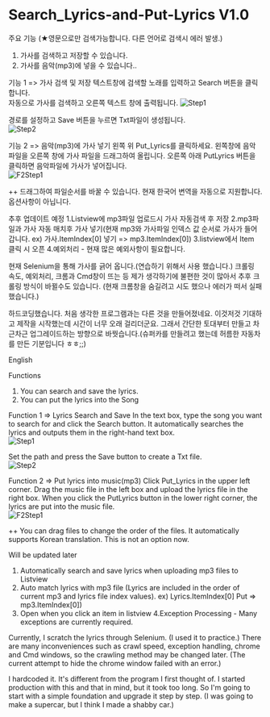 # Search_Lyrics-and-Put-Lyrics V1.0

주요 기능  (★영문으로만 검색가능합니다. 다른 언어로 검색시 에러 발생.)
1. 가사를 검색하고 저장할 수 있습니다.
2. 가사를 음악(mp3)에 넣을 수 있습니다..

기능 1 => 가사 검색 및 저장
텍스트창에 검색할 노래를 입력하고 Search 버튼을 클릭합니다.       
자동으로 가사를 검색하고 오른쪽 텍스트 창에 출력됩니다.
![Step1](https://user-images.githubusercontent.com/90036120/131990580-58979912-e462-49f8-a2cb-8bc7b1308758.png)

경로를 설정하고 Save 버튼을 누르면 Txt파일이 생성됩니다.  
![Step2](https://user-images.githubusercontent.com/90036120/131992771-f22d16b3-ab1b-4c81-a9e8-34e87e573632.png)

기능 2 => 음악(mp3)에 가사 넣기
왼쪽 위 Put_Lyrics를 클릭하세요.
왼쪽창에 음악 파일을 오른쪽 창에 가사 파일을 드래그하여 올립니다.
오른쪽 아래 PutLyrics 버튼을 클릭하면 음악파일에 가사가 넣어집니다.  
![F2Step1](https://user-images.githubusercontent.com/90036120/132012576-23236a96-26c1-4358-8337-16af7aa93a26.png)


++ 드래그하여 파일순서를 바꿀 수 있습니다.
   현재 한국어 변역을 자동으로 지원합니다. 옵션사항이 아닙니다.

추후 업데이트 예정
1.Listview에 mp3파일 업로드시 가사 자동검색 후 저장
2.mp3파일과 가사 자동 매치후 가사 넣기(현재 mp3와 가사파일 인덱스 값 순서로 가사가 들어갑니다. ex) 가사.ItemIndex[0] 넣기 => mp3.ItemIndex[0])
3.listview에서 Item 클릭 시 오픈
4.예외처리 - 현재 많은 예외사항이 필요합니다.

현재 Selenium을 통해 가사를 긁어 옵니다.(연습하기 위해서 사용 했습니다.)
크롤링 속도, 예외처리, 크롬과 Cmd창이 뜨는 등 제가 생각하기에 불편한 것이 많아서 추후 크롤링 방식이 바뀔수도 있습니다.
(현재 크롬창을 숨길려고 시도 했으나 에러가 떠서 실패했습니다.)

하드코딩했습니다. 처음 생각한 프로그램과는 다른 것을 만들어졌네요.
이것저것 기대하고 제작을 시작했는데 시간이 너무 오래 걸리더군요.
그래서 간단한 토대부터 만들고 차근차근 업그레이드하는 방향으로 바꿧습니다.(슈퍼카를 만들려고 했는데 허름한 자동차를 만든 기분입니다 ㅎㅎ;;)



English

Functions
1. You can search and save the lyrics.
2. You can put the lyrics into the Song


Function 1 => Lyrics Search and Save
In the text box, type the song you want to search for and click the Search button.
It automatically searches the lyrics and outputs them in the right-hand text box.  
![Step1](https://user-images.githubusercontent.com/90036120/131990580-58979912-e462-49f8-a2cb-8bc7b1308758.png)

Set the path and press the Save button to create a Txt file.  
![Step2](https://user-images.githubusercontent.com/90036120/131992771-f22d16b3-ab1b-4c81-a9e8-34e87e573632.png)

Function 2 => Put lyrics into music(mp3)
Click Put_Lyrics in the upper left corner.
Drag the music file in the left box and upload the lyrics file in the right box.
When you click the PutLyrics button in the lower right corner, the lyrics are put into the music file.  
![F2Step1](https://user-images.githubusercontent.com/90036120/132012576-23236a96-26c1-4358-8337-16af7aa93a26.png)

++ You can drag files to change the order of the files.
   It automatically supports Korean translation. This is not an option now.

Will be updated later
1. Automatically search and save lyrics when uploading mp3 files to Listview
2. Auto match lyrics with mp3 file (Lyrics are included in the order of current mp3 and lyrics file index values). ex) Lyrics.ItemIndex[0] Put => mp3.ItemIndex[0])
3. Open when you click an item in listview
4.Exception Processing - Many exceptions are currently required.

Currently, I scratch the lyrics through Selenium. (I used it to practice.)
There are many inconveniences such as crawl speed, exception handling, chrome and Cmd windows, so the crawling method may be changed later.
(The current attempt to hide the chrome window failed with an error.)

I hardcoded it. It's different from the program I first thought of.
I started production with this and that in mind, but it took too long.
So I'm going to start with a simple foundation and upgrade it step by step. (I was going to make a supercar, but I think I made a shabby car.)
